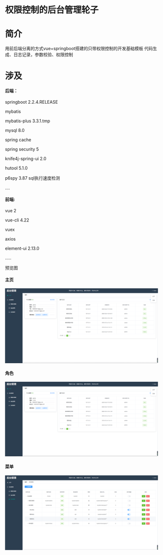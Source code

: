 # 权限控制的后台管理轮子

# 简介
  用前后端分离的方式vue+springboot搭建的只带权限控制的开发基础模板
  代码生成、日志记录，参数校验、权限控制

# 涉及

#### 后端：

  springboot 2.2.4.RELEASE

  mybatis 

  mybatis-plus 3.3.1.tmp

  mysql 8.0

  spring cache

  spring security 5

  knife4j-spring-ui 2.0

  hutool 5.1.0

  p6spy 3.87  sql执行速度检测

  ....

#### 前端:

  vue 2

  vue-cli 4.22

  vuex

  axios

  element-ui 2.13.0

  .....   

预览图

#### 主页
![主页预览图](previews/index.png)
#### 角色
![角色预览图](previews/index.png)
#### 菜单
![Image](previews/menu.png)
